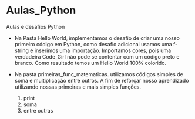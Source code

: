 ﻿﻿﻿﻿﻿﻿<h1> Aulas_Python</h1>
Aulas e desafios Python
<br>
- Na Pasta Hello World, implementamos o desafio de criar uma nosso primeiro código em Python, como desafio adicional usamos uma f-string e inserimos uma importação. Importamos cores, pois uma verdadeira Code_Girl não pode se contentar com um código preto e branco. Como resultado temos um Hello World 100% colorido.
  
- Na pasta primeiras_func_matematicas. utilizamos códigos simples de soma e multiplicação entre outros. A fim de reforçar nosso aprendizado utilizando nossas primeiras e mais simples funções. 
  1.  print
  2. soma
  3. entre outras
  
